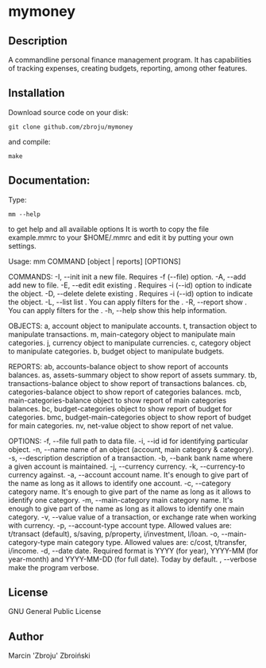 # mymoney

## Description
A commandline personal finance management program. It has capabilities of tracking expenses, creating budgets, reporting, among other features.

## Installation
Download source code on your disk:
```
git clone github.com/zbroju/mymoney
```
and compile:
```
make
```

## Documentation:
Type:
```
mm --help
```
to get help and all available options
It is worth to copy the file example.mmrc to your $HOME/.mmrc and edit it by putting your own settings.

Usage:
	mm COMMAND [object | reports] [OPTIONS]

COMMANDS:
	-I, --init	init a new file. Requires -f (--file) option.
	-A, --add	add new <object> to file.
	-E, --edit	edit existing <object>. Requires -i (--id) option to indicate the object.
	-D, --delete	delete existing <object>. Requires -i (--id) option to indicate the object.
	-L, --list	list <objects>. You can apply filters for the <objects>.
	-R, --report	show <report>. You can apply filters for the <report>.
	-h, --help	show this help information.

OBJECTS:
	a, account	object to manipulate accounts.
	t, transaction	object to manipulate transactions.
	m, main-category	object to manipulate main categories.
	j, currency	object to manipulate currencies.
	c, category	object to manipulate categories.
	b, budget	object to manipulate budgets.

REPORTS:
	ab, accounts-balance	object to show report of accounts balances.
	as, assets-summary	object to show report of assets summary.
	tb, transactions-balance	object to show report of transactions balances.
	cb, categories-balance	object to show report of categories balances.
	mcb, main-categories-balance	object to show report of main categories balances.
	bc, budget-categories	object to show report of budget for categories.
	bmc, budget-main-categories	object to show report of budget for main categories.
	nv, net-value	object to show report of net value.

OPTIONS:
	-f, --file	full path to data file.
	-i, --id	id for identifying particular object.
	-n, --name	name of an object (account, main category & category).
	-s, --description	description of a transaction.
	-b, --bank	bank name where a given account is maintained.
	-j, --currency	currency.
	-k, --currency-to	currency against.
	-a, --account	account name. It's enough to give part of the name as long as it allows to identify one account.
	-c, --category	category name. It's enough to give part of the name as long as it allows to identify one category.
	-m, --main-category	main category name. It's enough to give part of the name as long as it allows to identify one main category.
	-v, --value	value of a transaction, or exchange rate when working with currency.
	-p, --account-type	account type. Allowed values are: t/transact (default), s/saving, p/property, i/investment, l/loan.
	-o, --main-category-type	main category type. Allowed values are: c/cost, t/transfer, i/income.
	-d, --date	date. Required format is YYYY (for year), YYYY-MM (for year-month) and YYYY-MM-DD (for full date). Today by default.
	  , --verbose	make the program verbose.

## License
GNU General Public License

## Author
Marcin 'Zbroju' Zbroiński
